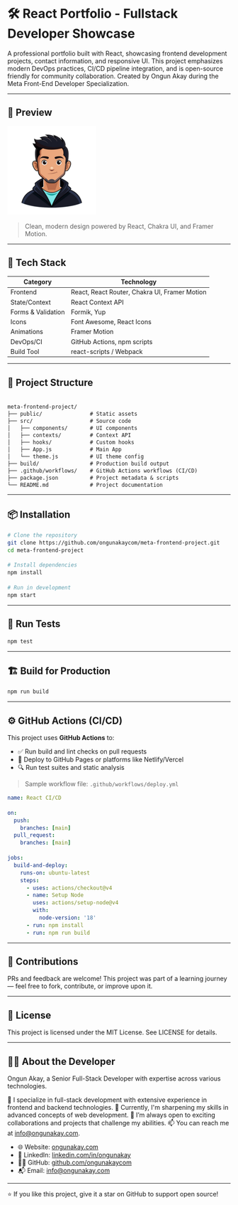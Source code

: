 # 🛠️ React Portfolio - Fullstack Developer Showcase

A professional portfolio built with React, showcasing frontend development projects, contact information, and responsive UI. This project emphasizes modern DevOps practices, CI/CD pipeline integration, and is open-source friendly for community collaboration. Created by Ongun Akay during the Meta Front-End Developer Specialization.

---

## 📸 Preview

![Portfolio Screenshot](public/avatar.png)  
> Clean, modern design powered by React, Chakra UI, and Framer Motion.

---

## 🚀 Tech Stack

| Category        | Technology                                 |
|----------------|---------------------------------------------|
| Frontend       | React, React Router, Chakra UI, Framer Motion |
| State/Context  | React Context API                           |
| Forms & Validation | Formik, Yup                          |
| Icons          | Font Awesome, React Icons                  |
| Animations     | Framer Motion                               |
| DevOps/CI      | GitHub Actions, npm scripts                 |
| Build Tool     | react-scripts / Webpack                     |

---

## 📂 Project Structure

```

meta-frontend-project/
├── public/               # Static assets
├── src/                  # Source code
│   ├── components/       # UI components
│   ├── contexts/         # Context API
│   ├── hooks/            # Custom hooks
│   ├── App.js            # Main App
│   └── theme.js          # UI theme config
├── build/                # Production build output
├── .github/workflows/    # GitHub Actions workflows (CI/CD)
├── package.json          # Project metadata & scripts
└── README.md             # Project documentation

````

---

## 📦 Installation

```bash
# Clone the repository
git clone https://github.com/ongunakaycom/meta-frontend-project.git
cd meta-frontend-project

# Install dependencies
npm install

# Run in development
npm start
````

---

## 🧪 Run Tests

```bash
npm test
```

---

## 🏗️ Build for Production

```bash
npm run build
```

---

## ⚙️ GitHub Actions (CI/CD)

This project uses **GitHub Actions** to:

* ✅ Run build and lint checks on pull requests
* 🚀 Deploy to GitHub Pages or platforms like Netlify/Vercel
* 🔍 Run test suites and static analysis

> Sample workflow file: `.github/workflows/deploy.yml`

```yaml
name: React CI/CD

on:
  push:
    branches: [main]
  pull_request:
    branches: [main]

jobs:
  build-and-deploy:
    runs-on: ubuntu-latest
    steps:
      - uses: actions/checkout@v4
      - name: Setup Node
        uses: actions/setup-node@v4
        with:
          node-version: '18'
      - run: npm install
      - run: npm run build
```

---

## 🤝 Contributions

PRs and feedback are welcome! This project was part of a learning journey — feel free to fork, contribute, or improve upon it.

---

## 📜 License

This project is licensed under the MIT License. See LICENSE for details.

---

## 🙋‍♂️ About the Developer

Ongun Akay, a Senior Full-Stack Developer with expertise across various technologies.

👀 I specialize in full-stack development with extensive experience in frontend and backend technologies.
🌱 Currently, I'm sharpening my skills in advanced concepts of web development.
💞️ I’m always open to exciting collaborations and projects that challenge my abilities.
📫 You can reach me at info@ongunakay.com.

* 🌐 Website: [ongunakay.com](https://ongunakay.com)
* 💼 LinkedIn: [linkedin.com/in/ongunakay](https://linkedin.com/in/ongunakay)
* 🧑‍💻 GitHub: [github.com/ongunakaycom](https://github.com/ongunakaycom)
* 📬 Email: [info@ongunakay.com](mailto:info@ongunakay.com)

---

⭐ If you like this project, give it a star on GitHub to support open source!

```

